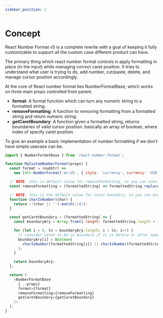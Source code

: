 ```yaml
---
sidebar_position: 1
---
```


# Concept

React Number Format v5 is a complete rewrite with a goal of keeping it fully customizable to support all the custom case different product can have.

The primary thing which react number format controls is apply formatting in place (in the input) while managing correct caret position. It tries to understand what user is trying to do, add number, cut/paste, delete, and manage cursor position accordingly.

At the core of React number format lies NumberFormatBase, which works on three main props controlled from parent.

- **format**: A format function which can turn any numeric string to a formatted string.
- **removeFormatting**: A function to removing formatting from a formatted string and return numeric string.
- **getCaretBoundary**: A function given a formatted string, returns boundaries of valid cursor position. basically an array of boolean, where index of specify caret position.

To give an example a basic implementation of number formatting if we don't have simple usecase can be.

```js
import { NumberFormatBase } from 'react-number-format';

function MyCustomNumberFormat(props) {
  const format = (numStr) =>
    new Intl.NumberFormat('en-US', { style: 'currency', currency: 'USD' }).format(numStr);

  // NOTE: this is default value for removeFormatting, so you can even skip this.
  const removeFormatting = (formattedString) => formattedString.replace(/[^0-9]/g, '');

  // NOTE: this is the default value for caret boundary, so you can even skip this.
  function charIsNumber(char) {
    return !!(char || '').match(/\d/);
  }

  const getCaretBoundary = (formattedString) => {
    const boundaryAry = Array.from({ length: formattedString.length + 1 }).map(() => true);

    for (let i = 0, ln = boundaryAry.length; i < ln; i++) {
      // consider caret to be in boundary if it is before or after numeric value
      boundaryAry[i] = Boolean(
        charIsNumber(formattedString[i]) || charIsNumber(formattedString[i - 1]),
      );
    }

    return boundaryAry;
  };

  return (
    <NumberFormatBase
      {...props}
      format={format}
      removeFormatting={removeFormatting}
      getCaretBoundary={getCaretBoundary}
    />
  );
}
```
